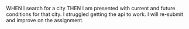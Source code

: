 WHEN I search for a city
THEN I am presented with current and future conditions for that city.
I struggled getting the api to work.
I will re-submit and improve on the assignment.
